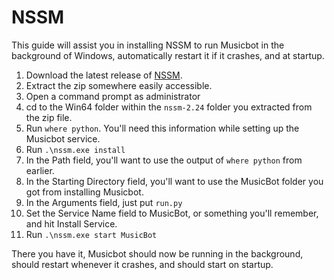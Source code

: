 # NSSM

This guide will assist you in installing NSSM to run Musicbot in the background of Windows, automatically restart it if it crashes, and at startup.

1. Download the latest release of [NSSM](https://nssm.cc/release/nssm-2.24.zip).
2. Extract the zip somewhere easily accessible.
3. Open a command prompt as administrator
4. cd to the Win64 folder within the `nssm-2.24` folder you extracted from the zip file.
5. Run `where python`. You'll need this information while setting up the Musicbot service.
6. Run `.\nssm.exe install`
7. In the Path field, you'll want to use the output of `where python` from earlier.
8. In the Starting Directory field, you'll want to use the MusicBot folder you got from installing Musicbot.
9. In the Arguments field, just put `run.py`
10. Set the Service Name field to MusicBot, or something you'll remember, and hit Install Service.
11. Run `.\nssm.exe start MusicBot`

There you have it, Musicbot should now be running in the background, should restart whenever it crashes, and should start on startup.
